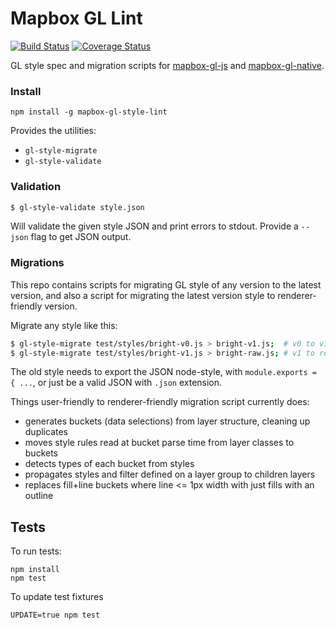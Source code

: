 # Mapbox GL Lint

[![Build Status](https://travis-ci.org/mapbox/mapbox-gl-style-lint.svg?branch=master)](https://travis-ci.org/mapbox/mapbox-gl-style-lint) [![Coverage Status](https://coveralls.io/repos/mapbox/mapbox-gl-style-lint/badge.png)](https://coveralls.io/r/mapbox/mapbox-gl-style-lint)

GL style spec and migration scripts for [mapbox-gl-js](https://github.com/mapbox/mapbox-gl-js) and
[mapbox-gl-native](https://github.com/mapbox/mapbox-gl-native).

### Install

    npm install -g mapbox-gl-style-lint

Provides the utilities:

* `gl-style-migrate`
* `gl-style-validate`

### Validation

```bash
$ gl-style-validate style.json
```

Will validate the given style JSON and print errors to stdout. Provide a
`--json` flag to get JSON output.

### Migrations

This repo contains scripts for migrating GL style of any version to the latest version,
and also a script for migrating the latest version style to renderer-friendly version.

Migrate any style like this:

```bash
$ gl-style-migrate test/styles/bright-v0.js > bright-v1.js;  # v0 to v1
$ gl-style-migrate test/styles/bright-v1.js > bright-raw.js; # v1 to renderer-friendly
```

The old style needs to export the JSON node-style, with `module.exports = { ...`,
or just be a valid JSON with `.json` extension.

Things user-friendly to renderer-friendly migration script currently does:

- generates buckets (data selections) from layer structure, cleaning up duplicates
- moves style rules read at bucket parse time from layer classes to buckets
- detects types of each bucket from styles
- propagates styles and filter defined on a layer group to children layers
- replaces fill+line buckets where line <= 1px width with just fills with an outline

## Tests

To run tests:

    npm install
    npm test

To update test fixtures

    UPDATE=true npm test
